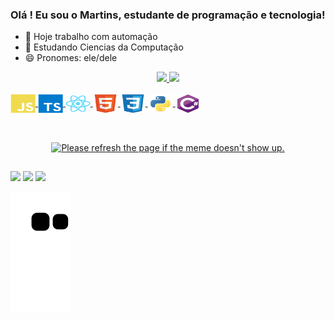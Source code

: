 ### Olá ! Eu sou o Martins, estudante de programação e tecnologia!

- 🔭 Hoje trabalho com automação 
- 🌱 Estudando Ciencias da Computação 
- 😄 Pronomes: ele/dele

<div align="center">
  <a href="https://github.com/MartinsJP">
  <img height="180em" src="https://github-readme-stats.vercel.app/api?username=MartinsJP&show_icons=true&theme=dark&include_all_commits=true&count_private=true"/>
  <img height="180em" src="https://github-readme-stats.vercel.app/api/top-langs/?username=MartinsJP&layout=compact&langs_count=7&theme=dark"/>
</div>
  
 <div style="display: inline_block"><br>
  <img align="center" alt="Mar-Js" height="30" width="40" src="https://raw.githubusercontent.com/devicons/devicon/master/icons/javascript/javascript-plain.svg">
  <img align="center" alt="Mar-Ts" height="30" width="40" src="https://raw.githubusercontent.com/devicons/devicon/master/icons/typescript/typescript-plain.svg">
  <img align="center" alt="Mar-React" height="30" width="40" src="https://raw.githubusercontent.com/devicons/devicon/master/icons/react/react-original.svg">
  <img align="center" alt="Mar-HTML" height="30" width="40" src="https://raw.githubusercontent.com/devicons/devicon/master/icons/html5/html5-original.svg">
  <img align="center" alt="Mar-CSS" height="30" width="40" src="https://raw.githubusercontent.com/devicons/devicon/master/icons/css3/css3-original.svg">
  <img align="center" alt="Mar-Python" height="30" width="40" src="https://raw.githubusercontent.com/devicons/devicon/master/icons/python/python-original.svg">
  <img align="center" alt="Mar-Csharp" height="30" width="40" src="https://raw.githubusercontent.com/devicons/devicon/master/icons/csharp/csharp-original.svg">
</div>
  
  ##
  
  <div align="center"><br>
     <img src='https://random-memer.herokuapp.com/' title="Meme" alt="Please refresh the page if the meme doesn't show up.">
  </div>
  
  ##
 
<div> 
  <a href="https://www.instagram.com/martinsgoall/" target="_blank"><img src="https://img.shields.io/badge/-Instagram-%23E4405F?style=for-the-badge&logo=instagram&logoColor=white" target="_blank"></a>
  <a href = "mailto:joaopedromartins110@outlook.com"><img src="https://img.shields.io/badge/-Gmail-%23333?style=for-the-badge&logo=gmail&logoColor=white" target="_blank"></a>
  <a href="https://www.linkedin.com/in/joao-pedro-martins-101/" target="_blank"><img src="https://img.shields.io/badge/-LinkedIn-%230077B5?style=for-the-badge&logo=linkedin&logoColor=white" target="_blank"></a> 
 
  ![Snake animation](https://github.com/rafaballerini/rafaballerini/blob/output/github-contribution-grid-snake.svg)
 
</div>

